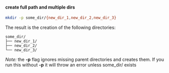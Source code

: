 
#### create full path and multiple dirs

```sh
mkdir -p some_dir/{new_dir_1,new_dir_2,new_dir_3}
```

The result is the creation of the following directories:

```
some_dir/
├── new_dir_1/
├── new_dir_2/
└── new_dir_3/
```

_Note:_ the **-p** flag ignores missing parent directories and creates them. If you run this without **-p** it will throw an error unless some_dir/ exists
